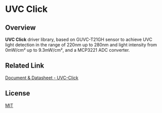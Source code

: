 # UVC Click

## Overview

**UVC Click** driver library, based on GUVC-T21GH sensor to achieve UVC light detection in the range of 220nm up to 280nm and light intensity from 0mW/cm² up to 9.3mW/cm², and a MCP3221 ADC converter.

## Related Link

[Document & Datasheet - UVC-Click](https://www.mikroe.com/uvc-click)

## License

[MIT](LICENSE)
